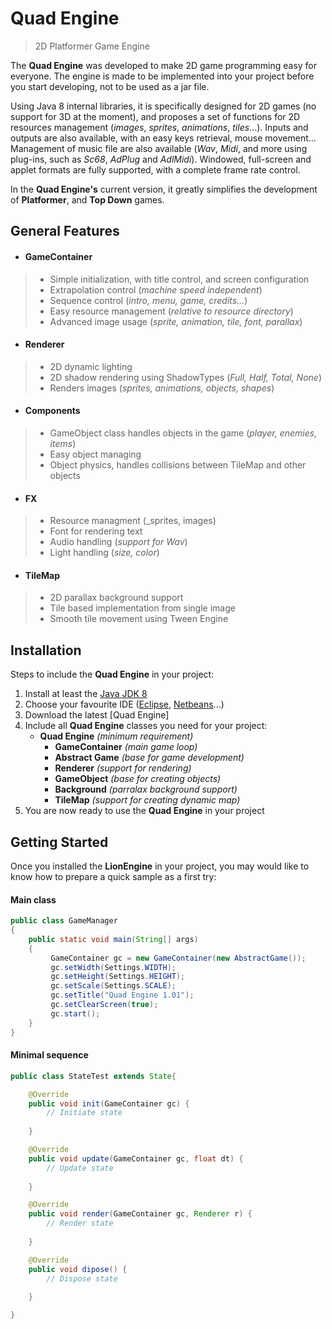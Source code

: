 # Quad Engine
> 2D Platformer Game Engine

The __Quad Engine__ was developed to make 2D game programming easy for everyone. The engine is made to be implemented into your project before you start developing, not to be used as a jar file. 

Using Java 8 internal libraries, it is specifically designed for 2D games (no support for 3D at the moment), and proposes a set of functions for 2D resources management (_images_, _sprites_, _animations_, _tiles_...).
Inputs and outputs are also available, with an easy keys retrieval, mouse movement... Management of music file are also available (_Wav_, _Midi_, and more using plug-ins, such as _Sc68_, _AdPlug_ and _AdlMidi_).
Windowed, full-screen and applet formats are fully supported, with a complete frame rate control.

In the __Quad Engine's__ current version, it greatly simplifies the development of __Platformer__, and __Top Down__ games.

## General Features
* #### __GameContainer__
>  * Simple initialization, with title control, and screen configuration 
>  * Extrapolation control (_machine speed independent_)
>  * Sequence control (_intro, menu, game, credits..._)
>  * Easy resource management (_relative to resource directory_)
>  * Advanced image usage (_sprite, animation, tile, font, parallax_)

* #### __Renderer__
>  * 2D dynamic lighting
>  * 2D shadow rendering using ShadowTypes (_Full, Half, Total, None_)
>  * Renders images (_sprites, animations, objects, shapes_)

* #### __Components__
>  * GameObject class handles objects in the game (_player, enemies, items_) 
>  * Easy object managing
>  * Object physics, handles collisions between TileMap and other objects

* #### __FX__
>  * Resource managment (_sprites, images)
>  * Font for rendering text
>  * Audio handling (_support for Wav_)
>  * Light handling (_size, color_)

* #### __TileMap__
>  * 2D parallax background support
>  * Tile based implementation from single image
>  * Smooth tile movement using Tween Engine

## Installation

Steps to include the __Quad Engine__ in your project:

1. Install at least the [Java JDK 8](http://www.oracle.com/technetwork/java/javase/downloads/index.html)
2. Choose your favourite IDE ([Eclipse](http://www.eclipse.org/downloads/), [Netbeans](https://netbeans.org/downloads/)...)
3. Download the latest [Quad Engine]
4. Include all __Quad Engine__ classes you need for your project:
   * __Quad Engine__ _(minimum requirement)_
     * __GameContainer__ _(main game loop)_
     * __Abstract Game__ _(base for game development)_
     * __Renderer__ _(support for rendering)_
     * __GameObject__ _(base for creating objects)_
     * __Background__ _(parralax background support)_
     * __TileMap__ _(support for creating dynamic map)_
5. You are now ready to use the __Quad Engine__ in your project

## Getting Started

Once you installed the __LionEngine__ in your project, you may would like to know how to prepare a quick sample as a first try:

#### Main class

```java
public class GameManager
{
    public static void main(String[] args)
    {
         GameContainer gc = new GameContainer(new AbstractGame());
         gc.setWidth(Settings.WIDTH);
         gc.setHeight(Settings.HEIGHT);
         gc.setScale(Settings.SCALE);
         gc.setTitle("Quad Engine 1.01");
         gc.setClearScreen(true);
         gc.start();
    }
}
```

#### Minimal sequence

```java
public class StateTest extends State{

	@Override
	public void init(GameContainer gc) {
		// Initiate state
		
	}

	@Override
	public void update(GameContainer gc, float dt) {
		// Update state
		
	}

	@Override
	public void render(GameContainer gc, Renderer r) {
		// Render state
		
	}

	@Override
	public void dipose() {
		// Dispose state
		
	}

}
```
